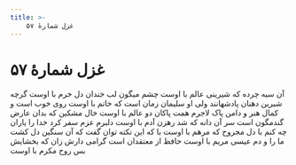 ```yaml
---
title: >-
    غزل شمارهٔ ۵۷
---
```

# غزل شمارهٔ ۵۷

آن سیه چرده که شیرینی عالم با اوست
چشم میگون لب خندان دل خرم با اوست
گرچه شیرین دهنان پادشهانند ولی
او سلیمان زمان است که خاتم با اوست
روی خوب است و کمال هنر و دامن پاک
لاجرم همت پاکان دو عالم با اوست
خال مشکین که بدان عارض گندمگون است
سر آن دانه که شد رهزن آدم با اوست
دلبرم عزم سفر کرد خدا را یاران
چه کنم با دل مجروح که مرهم با اوست
با که این نکته توان گفت که آن سنگین دل
کشت ما را و دم عیسی مریم با اوست
حافظ از معتقدان است گرامی دارش
زان که بخشایش بس روح مکرم با اوست
